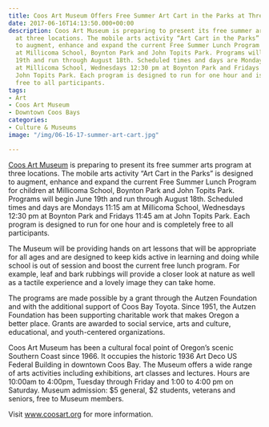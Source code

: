 ```yaml
---
title: Coos Art Museum Offers Free Summer Art Cart in the Parks at Three Locations
date: 2017-06-16T14:13:50.000+00:00
description: Coos Art Museum is preparing to present its free summer arts program
  at three locations. The mobile arts activity “Art Cart in the Parks” is designed
  to augment, enhance and expand the current Free Summer Lunch Program for children
  at Millicoma School, Boynton Park and John Topits Park. Programs will begin June
  19th and run through August 18th. Scheduled times and days are Mondays 11:15 am
  at Millicoma School, Wednesdays 12:30 pm at Boynton Park and Fridays 11:45 am at
  John Topits Park. Each program is designed to run for one hour and is completely
  free to all participants.
tags:
- Art
- Coos Art Museum
- Downtown Coos Bays
categories:
- Culture & Museums
image: "/img/06-16-17-summer-art-cart.jpg"

---
```

<a href="https://www.coosart.org/" target="_blank">Coos Art Museum</a> is preparing to present its free summer arts program at three locations. The mobile arts activity “Art Cart in the Parks” is designed to augment, enhance and expand the current Free Summer Lunch Program for children at Millicoma School, Boynton Park and John Topits Park. Programs will begin June 19th and run through August 18th. Scheduled times and days are Mondays 11:15 am at Millicoma School, Wednesdays 12:30 pm at Boynton Park and Fridays 11:45 am at John Topits Park. Each program is designed to run for one hour and is completely free to all participants.

The Museum will be providing hands on art lessons that will be appropriate for all ages and are designed to keep kids active in learning and doing while school is out of session and boost the current free lunch program. For example, leaf and bark rubbings will provide a closer look at nature as well as a tactile experience and a lovely image they can take home.

The programs are made possible by a grant through the Autzen Foundation and with the additional support of Coos Bay Toyota. Since 1951, the Autzen Foundation has been supporting charitable work that makes Oregon a better place. Grants are awarded to social service, arts and culture, educational, and youth-centered organizations.

Coos Art Museum has been a cultural focal point of Oregon’s scenic Southern Coast since 1966. It occupies the historic 1936 Art Deco US Federal Building in downtown Coos Bay. The Museum offers a wide range of arts activities including exhibitions, art classes and lectures. Hours are 10:00am to 4:00pm, Tuesday through Friday and 1:00 to 4:00 pm on Saturday. Museum admission: $5 general, $2 students, veterans and seniors, free to Museum members.

Visit <a href="https://www.coosart.org/" target="_blank">www.coosart.org</a> for more information.
